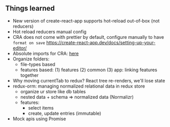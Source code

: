 ## Things learned

- New version of create-react-app supports hot-reload out-of-box (not reducers)
- Hot reload reducers manual config
- CRA does not come with prettier by default, configure manually to have `format on save`
  https://create-react-app.dev/docs/setting-up-your-editor/
- Absolute imports for CRA: [here](jsconfig.json)
- Organize folders:
  - file-types based
  - features based: (1) features (2) common (3) app: linking features together
- Why moving currentTab to redux? React tree re-renders, we'll lose state
- redux-orm: managing normalized relational data in redux store
  - organize ur store like db tables
  - nested data + schema => normalized data (Normalizr)
  - features:
    - select items
    - create, update entries (immutable)
- Mock apis using Promise
